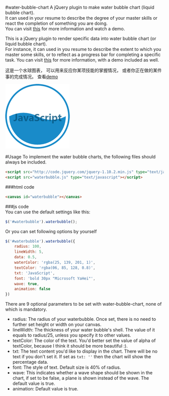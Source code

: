 #water-bubble-chart
A jQuery plugin to make water bubble chart (liquid bubble chart).  
It can used in your resume to describe the degree of your master skills or react the completion of something you are doing.  
You can visit [this](http://fiona23.github.io/water-bubble-chart/) for more information and watch a demo.  

This is a jQuery plugin to render specific data into water bubble chart (or liquid bubble chart).  
For instance, it can used in you resume to describe the extent to which you master some skills, or to reflect as a progress bar for completing a specific task.
You can visit [this](http://fiona23.github.io/water-bubble-chart/) for more information, with a demo included as well.   

  
这是一个水球图表， 可以用来反应你某项技能的掌握情况， 或者你正在做的某件事的完成情况。
查看[demo](http://fiona23.github.io/water-bubble-chart/)

![waterbubble](js.png)

#Usage
To implement the water bubble charts, the following files should always be included.

```html
<script src="http://code.jquery.com/jquery-1.10.2.min.js" type="text/javascript"></script>
<script src="waterbubble.js" type="text/javascript"></script>
```

###html code
```html
<canvas id="waterbubble"></canvas>
```
###js code  
You can use the default settings like this: 
```javascript
$('#waterbubble').waterbubble();
```

Or you can set following options by yourself
```javascript
$('#waterbubble').waterbubble({
	radius: 100,
    lineWidth: 5,
    data: 0.5,
    waterColor: 'rgba(25, 139, 201, 1)',
    textColor: 'rgba(06, 85, 128, 0.8)',
    txt: 'JavaScript',
    font: 'bold 30px "Microsoft YaHei"',
    wave: true,
    animation: false
})
```
There are 9 optional parameters to be set with water-bubble-chart, none of which is mandatory.  
* radius: The radius of your waterbubble. Once set, there is no need to further set height or width on your canvas.
* lineWidth: The thickness of your water bubble's shell. The value of it equals to radius/25, unless you specify it to other values.
* textColor: The color of the text. You'd better set the value of alpha of textColor, because I think it should be more beautiful :).
* txt: The text content you'd like to display in the chart. There will be no text if you don't set it. If set as `txt: ''` then the chart will show the percentage data.
* font: The style of text. Default size is 40% of radius.
* wave: This indicates whether a wave shape should be shown in the chart, if set to be false, a plane is shown instead of the wave. The default value is true.
* animation: Default value is true.
